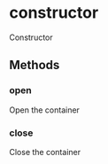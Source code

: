# constructor

Constructor







## Methods


### open

Open the container


### close

Close the container